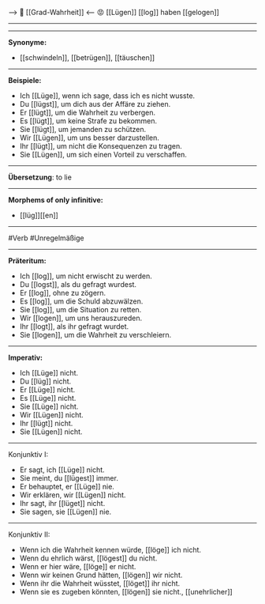 --> 🧩 [[Grad-Wahrheit]] <--
😡 [[Lügen]]
[[log]]
haben [[gelogen]]

---

---

**Synonyme:**

- [[schwindeln]], [[betrügen]], [[täuschen]]

---

**Beispiele:**

- Ich [[Lüge]], wenn ich sage, dass ich es nicht wusste.
- Du [[lügst]], um dich aus der Affäre zu ziehen.
- Er [[lügt]], um die Wahrheit zu verbergen.
- Es [[lügt]], um keine Strafe zu bekommen.
- Sie [[lügt]], um jemanden zu schützen.
- Wir [[Lügen]], um uns besser darzustellen.
- Ihr [[lügt]], um nicht die Konsequenzen zu tragen.
- Sie [[Lügen]], um sich einen Vorteil zu verschaffen.

---
**Übersetzung**:
to lie

---
**Morphems of only infinitive:**  
- [[lüg]][[en]]

---
 #Verb #Unregelmäßige

---

**Präteritum:**

- Ich [[log]], um nicht erwischt zu werden.
- Du [[logst]], als du gefragt wurdest.
- Er [[log]], ohne zu zögern.
- Es [[log]], um die Schuld abzuwälzen.
- Sie [[log]], um die Situation zu retten.
- Wir [[logen]], um uns herauszureden.
- Ihr [[logt]], als ihr gefragt wurdet.
- Sie [[logen]], um die Wahrheit zu verschleiern.

---

**Imperativ:**

- Ich [[Lüge]] nicht.
- Du [[lüg]] nicht.
- Er [[Lüge]] nicht.
- Es [[Lüge]] nicht.
- Sie [[Lüge]] nicht.
- Wir [[Lügen]] nicht.
- Ihr [[lügt]] nicht.
- Sie [[Lügen]] nicht.

---
Konjunktiv I:
- Er sagt, ich [[Lüge]] nicht.
- Sie meint, du [[lügest]] immer.
- Er behauptet, er [[Lüge]] nie.
- Wir erklären, wir [[Lügen]] nicht.
- Ihr sagt, ihr [[lüget]] nicht.
- Sie sagen, sie [[Lügen]] nie.

---
Konjunktiv II:
- Wenn ich die Wahrheit kennen würde, [[löge]] ich nicht.
- Wenn du ehrlich wärst, [[lögest]] du nicht.
- Wenn er hier wäre, [[löge]] er nicht.
- Wenn wir keinen Grund hätten, [[lögen]] wir nicht.
- Wenn ihr die Wahrheit wüsstet, [[löget]] ihr nicht.
- Wenn sie es zugeben könnten, [[lögen]] sie nicht., [[unehrlicher]]